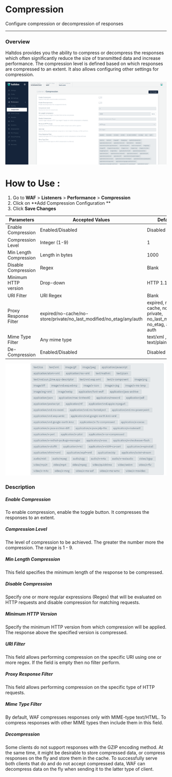 # Compression
Configure compression or decompression of responses

---

### Overview 
Haltdos provides you the ability to compress or decompress the responses which often significantly reduce the size of transmitted data and increase performance. The compression level is defined based on which responses are compressed to an extent. It also allows configuring other settings for compression.

![Caching](/img/waf/v7/docs/performance_compression.png)

# How to Use :
1. Go to **WAF** > **Listeners** > **Performance** > **Compression**
2. Click on **Add Compression Configuration ** 
3. Click **Save Changes**

| Parameters | Accepted Values | Default |
| ----------- | ----------- | --------- |
| Enable Compression | Enabled/Disabled | Disabled
| Compression Level | Integer (1-9) | 1
| Min Length Compression | Length in bytes | 1000
| Disable Compression| Regex | Blank
| Minimum HTTP version | Drop-down| HTTP 1.1
| URI Filter | URI Regex | Blank
| Proxy Response Filter | expired/no-cache/no-store/private/no_last_modified/no_etag/any/auth | expired, no-cache, no-store, private, no_last_modified, no_etag, any, auth
| Mime Type Filter |Any mime type| text/xml , text/plain
| De-Compression | Enabled/Disabled | Disabled
     
![Compression](/img/waf/v7/docs/performance.png)

### Description 

##### **Enable Compression**

To enable compression, enable the toggle button. It compresses the responses to an extent.

##### **Compression Level**

The level of compression to be achieved. The greater the number more the compression. The range is 1 - 9.

##### **Min Length Compression**

This field specifies the minimum length of the response to be compressed.

##### **Disable Compression**

Specify one or more regular expressions (Regex) that will be evaluated on HTTP requests and disable compression for matching requests.

##### **Minimum HTTP Version**

Specify the minimum HTTP version from which compression will be applied. The response above the specified version is compressed.

##### **URI Filter**

This field allows performing compression on the specific URI using one or more regex. If the field is empty then no filter perform.

##### **Proxy Response Filter**

This field allows performing compression on the specific type of HTTP requests. 

##### **Mime Type Filter**

By default, WAF compresses responses only with MIME-type text/HTML. To compress responses with other MIME types then include them in this field.

##### **Decompression**

Some clients do not support responses with the GZIP encoding method. At the same time, it might be desirable to store compressed data, or compress responses on the fly and store them in the cache. To successfully serve both clients that do and do not accept compressed data, WAF can decompress data on the fly when sending it to the latter type of client.





